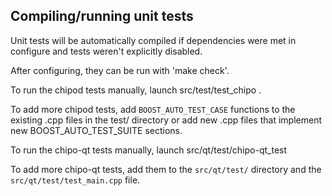 Compiling/running unit tests
------------------------------------

Unit tests will be automatically compiled if dependencies were met in configure
and tests weren't explicitly disabled.

After configuring, they can be run with 'make check'.

To run the chipod tests manually, launch src/test/test_chipo .

To add more chipod tests, add `BOOST_AUTO_TEST_CASE` functions to the existing
.cpp files in the test/ directory or add new .cpp files that
implement new BOOST_AUTO_TEST_SUITE sections.

To run the chipo-qt tests manually, launch src/qt/test/chipo-qt_test

To add more chipo-qt tests, add them to the `src/qt/test/` directory and
the `src/qt/test/test_main.cpp` file.
